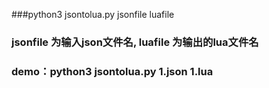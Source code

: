 ###python3 jsontolua.py jsonfile luafile
### jsonfile 为输入json文件名, luafile 为输出的lua文件名
### demo：python3 jsontolua.py 1.json 1.lua

